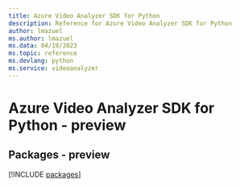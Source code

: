 ```yaml
---
title: Azure Video Analyzer SDK for Python
description: Reference for Azure Video Analyzer SDK for Python
author: lmazuel
ms.author: lmazuel
ms.data: 04/19/2023
ms.topic: reference
ms.devlang: python
ms.service: videoanalyzer
---
```

# Azure Video Analyzer SDK for Python - preview
## Packages - preview
[!INCLUDE [packages](video-analyzer-index.md)]